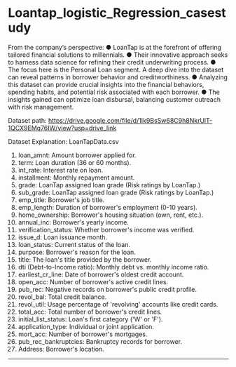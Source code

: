 # Loantap_logistic_Regression_casestudy
From the company’s perspective:
● LoanTap is at the forefront of offering tailored financial solutions to millennials.
● Their innovative approach seeks to harness data science for refining their credit
underwriting process.
● The focus here is the Personal Loan segment. A deep dive into the dataset can
reveal patterns in borrower behavior and creditworthiness.
● Analyzing this dataset can provide crucial insights into the financial behaviors,
spending habits, and potential risk associated with each borrower.
● The insights gained can optimize loan disbursal, balancing customer outreach
with risk management.

Dataset path: https://drive.google.com/file/d/1Ik9BsSw68C9h8NkrUlT-1QCX9EMq76IW/view?usp=drive_link

Dataset Explanation: LoanTapData.csv
1. loan_amnt: Amount borrower applied for.
2. term: Loan duration (36 or 60 months).
3. int_rate: Interest rate on loan.
4. installment: Monthly repayment amount.
5. grade: LoanTap assigned loan grade (Risk ratings by LoanTap.)
6. sub_grade: LoanTap assigned loan grade (Risk ratings by LoanTap.)
7. emp_title: Borrower's job title.
8. emp_length: Duration of borrower's employment (0-10 years).
9. home_ownership: Borrower's housing situation (own, rent, etc.).
10. annual_inc: Borrower's yearly income.
11. verification_status: Whether borrower's income was verified.
12. issue_d: Loan issuance month.
13. loan_status: Current status of the loan.
14. purpose: Borrower's reason for the loan.
15. title: The loan's title provided by the borrower.
16. dti (Debt-to-Income ratio): Monthly debt vs. monthly income ratio.
17. earliest_cr_line: Date of borrower's oldest credit account.
18. open_acc: Number of borrower's active credit lines.
19. pub_rec: Negative records on borrower's public credit profile.
20. revol_bal: Total credit balance.
21. revol_util: Usage percentage of 'revolving' accounts like credit cards.
22. total_acc: Total number of borrower's credit lines.
23. initial_list_status: Loan's first category ('W' or 'F').
24. application_type: Individual or joint application.
25. mort_acc: Number of borrower's mortgages.
26. pub_rec_bankruptcies: Bankruptcy records for borrower.
27. Address: Borrower's location.
___________________________________________________________________________
